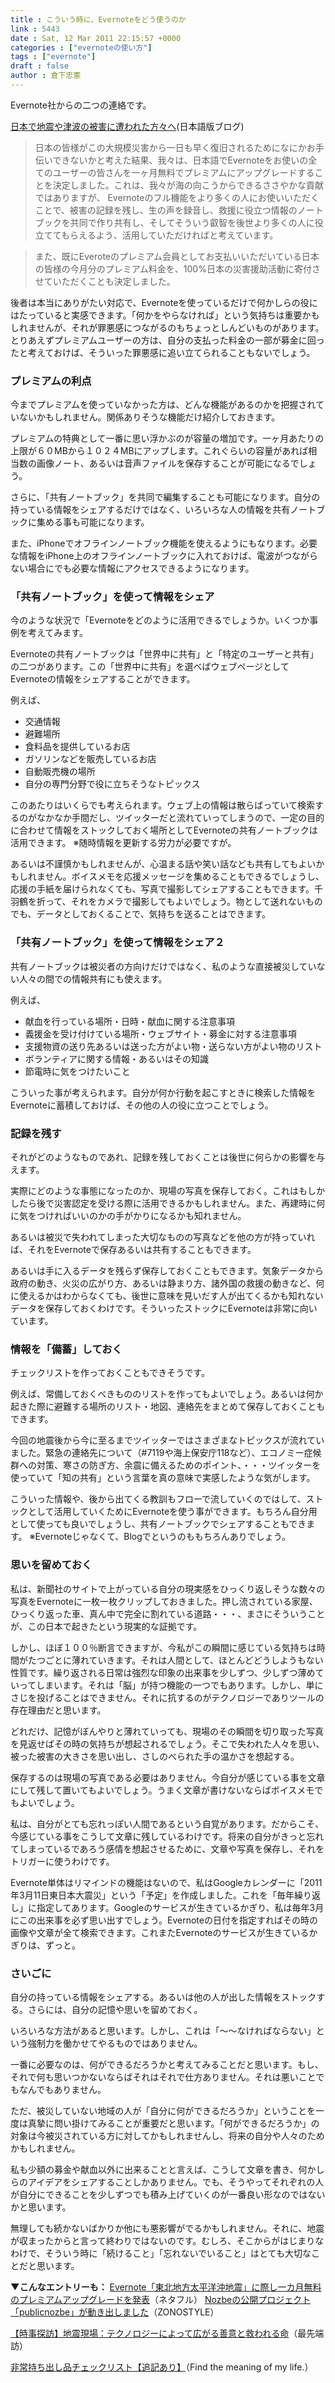 ```yaml
---
title : こういう時に、Evernoteをどう使うのか
link : 5443
date : Sat, 12 Mar 2011 22:15:57 +0000
categories : ["evernoteの使い方"]
tags : ["evernote"]
draft : false
author : 倉下忠憲
---
```


Evernote社からの二つの連絡です。

<a href="http://blog.evernote.com/jp/2011/03/12/2145">日本で地震や津波の被害に遭われた方々へ</a>(日本語版ブログ)

<blockquote>
日本の皆様がこの大規模災害から一日も早く復旧されるためになにかお手伝いできないかと考えた結果、我々は、日本語でEvernoteをお使いの全てのユーザーの皆さんを一ヶ月無料でプレミアムにアップグレードすることを決定しました。これは、我々が海の向こうからできるささやかな貢献ではありますが、 Evernoteのフル機能をより多くの人にお使いいただくことで、被害の記録を残し、生の声を録音し、救援に役立つ情報のノートブックを共同で作り共有し、そしてそういう叡智を後世より多くの人に役立ててもらえるよう、活用していただければと考えています。 
</blockquote>

<blockquote>
また、既にEveroteのプレミアム会員としてお支払いいただいている日本の皆様の今月分のプレミアム料金を、100%日本の災害援助活動に寄付させていただくことも決定しました。 
</blockquote>

後者は本当にありがたい対応で、Evernoteを使っているだけで何かしらの役にはたっていると実感できます。「何かをやらなければ」という気持ちは重要かもしれませんが、それが罪悪感につながるのもちょっとしんどいものがあります。とりあえずプレミアムユーザーの方は、自分の支払った料金の一部が募金に回ったと考えておけば、そういった罪悪感に追い立てられることもないでしょう。

<h3>プレミアムの利点</h3>
今までプレミアムを使っていなかった方は、どんな機能があるのかを把握されていないかもしれません。関係ありそうな機能だけ紹介しておきます。

プレミアムの特典として一番に思い浮かぶのが容量の増加です。一ヶ月あたりの上限が６０MBから１０２４MBにアップします。これぐらいの容量があれば相当数の画像ノート、あるいは音声ファイルを保存することが可能になるでしょう。

さらに、「共有ノートブック」を共同で編集することも可能になります。自分の持っている情報をシェアするだけではなく、いろいろな人の情報を共有ノートブックに集める事も可能になります。

また、iPhoneでオフラインノートブック機能を使えるようにもなります。必要な情報をiPhone上のオフラインノートブックに入れておけば、電波がつながらない場合にでも必要な情報にアクセスできるようになります。

<h3>「共有ノートブック」を使って情報をシェア</h3>
今のような状況で「Evernoteをどのように活用できるでしょうか。いくつか事例を考えてみます。

Evernoteの共有ノートブックは「世界中に共有」と「特定のユーザーと共有」の二つがあります。この「世界中に共有」を選べばウェブページとしてEvernoteの情報をシェアすることができます。

例えば、

<ul>	
<li>交通情報</li>
<li>避難場所</li>
<li>食料品を提供しているお店</li>
<li>ガソリンなどを販売しているお店</li>
<li>自動販売機の場所</li>
<li>自分の専門分野で役に立ちそうなトピックス</li>
</ul>

このあたりはいくらでも考えられます。ウェブ上の情報は散らばっていて検索するのがなかなか手間だし、ツイッターだと流れていってしまうので、一定の目的に合わせて情報をストックしておく場所としてEvernoteの共有ノートブックは活用できます。
※随時情報を更新する労力が必要ですが。

あるいは不謹慎かもしれませんが、心温まる話や笑い話なども共有してもよいかもしれません。ボイスメモを応援メッセージを集めることもできるでしょうし、応援の手紙を届けられなくても、写真で撮影してシェアすることもできます。千羽鶴を折って、それをカメラで撮影してもよいでしょう。物として送れないものでも、データとしておくることで、気持ちを送ることはできます。

<h3>「共有ノートブック」を使って情報をシェア２</h3>
共有ノートブックは被災者の方向けだけではなく、私のような直接被災していない人々の間での情報共有にも使えます。

例えば、

<ul>
	<li>献血を行っている場所・日時・献血に関する注意事項</li>
	<li>義援金を受け付けている場所・ウェブサイト・募金に対する注意事項</li>
	<li>支援物資の送り先あるいは送った方がよい物・送らない方がよい物のリスト</li>
	<li>ボランティアに関する情報・あるいはその知識</li>
	<li>節電時に気をつけたいこと</li>
</ul>

こういった事が考えられます。自分が何か行動を起こすときに検索した情報をEvernoteに蓄積しておけば、その他の人の役に立つことでしょう。

<h3>記録を残す</h3>
それがどのようなものであれ、記録を残しておくことは後世に何らかの影響を与えます。

実際にどのような事態になったのか、現場の写真を保存しておく。これはもしかしたら後で災害認定を受ける際に活用できるかもしれません。また、再建時に何に気をつければいいのかの手がかりになるかも知れません。

あるいは被災で失われてしまった大切なものの写真などを他の方が持っていれば、それをEvernoteで保存あるいは共有することもできます。

あるいは手に入るデータを残らず保存しておくこともできます。気象データから政府の動き、火災の広がり方、あるいは静まり方、諸外国の救援の動きなど、何に使えるかはわからなくても、後世に意味を見いだす人が出てくるかも知れないデータを保存しておくわけです。そういったストックにEvernoteは非常に向いています。

<h3>情報を「備蓄」しておく</h3>
チェックリストを作っておくこともできそうです。

例えば、常備しておくべきもののリストを作ってもよいでしょう。あるいは何か起きた際に避難する場所のリスト・地図、連絡先をまとめて保存しておくこともできます。

今回の地震後から今に至るまでツイッターではさまざまなトピックスが流れていました。緊急の連絡先について（#7119や海上保安庁118など）、エコノミー症候群への対策、寒さの防ぎ方、余震に備えるためのポイント、・・・ツイッターを使っていて「知の共有」という言葉を真の意味で実感したような気がします。

こういった情報や、後から出てくる教訓もフローで流していくのではして、ストックとして活用していくためにEvernoteを使う事ができます。もちろん自分用として使っても良いでしょうし、共有ノートブックでシェアすることもできます。
※Evernoteじゃなくて、Blogでというのももちろんありでしょう。

<h3>思いを留めておく</h3>
私は、新聞社のサイトで上がっている自分の現実感をひっくり返しそうな数々の写真をEvernoteに一枚一枚クリップしておきました。押し流されている家屋、ひっくり返った車、真ん中で完全に割れている道路・・・、まさにそういうことが、この日本で起きたという現実的な証拠です。

しかし、ほぼ１００％断言できますが、今私がこの瞬間に感じている気持ちは時間がたつごとに薄れていきます。それは人間として、ほとんどどうしようもない性質です。繰り返される日常は強烈な印象の出来事を少しずつ、少しずつ薄めていってしまいます。それは「脳」が持つ機能の一つでもあります。しかし、単にさじを投げることはできません。それに抗するのがテクノロジーでありツールの存在理由だと思います。

どれだけ、記憶がぼんやりと薄れていっても、現場のその瞬間を切り取った写真を見返せばその時の気持ちが想起されるでしょう。そこで失われた人々を思い、被った被害の大きさを思い出し、さしのべられた手の温かさを想起する。

保存するのは現場の写真である必要はありません。今自分が感じている事を文章にして残して置いてもよいでしょう。うまく文章が書けないならばボイスメモでもよいでしょう。

私は、自分がとても忘れっぽい人間であるという自覚があります。だからこそ、今感じている事をこうして文章に残しているわけです。将来の自分がきっと忘れてしまっているであろう感情を想起させるために、文章や写真を保存し、それをトリガーに使うわけです。

Evernote単体はリマインドの機能はないので、私はGoogleカレンダーに「2011年3月11日東日本大震災」という「予定」を作成しました。これを「毎年繰り返し」に指定してあります。Googleのサービスが生きているかぎり、私は毎年3月にこの出来事を必ず思い出すでしょう。Evernoteの日付を指定すればその時の画像や文章が全て検索できます。これまたEvernoteのサービスが生きているかぎりは、ずっと。

<h3>さいごに</h3>
自分の持っている情報をシェアする。あるいは他の人が出した情報をストックする。さらには、自分の記憶や思いを留めておく。

いろいろな方法があると思います。しかし、これは「〜〜なければならない」という強制力を働かせてやるものではありません。

一番に必要なのは、何ができるだろうかと考えてみることだと思います。もし、それで何も思いつかないならばそれはそれで仕方ありません。それは悪いことでもなんでもありません。

ただ、被災していない地域の人が「自分に何ができるだろうか」ということを一度は真摯に問い掛けてみることが重要だと思います。「何ができるだろうか」の対象は今被災されている方に対してかもしれませんし、将来の自分や人々のためかもしれません。

私も少額の募金や献血以外に出来ることと言えば、こうして文章を書き、何かしらのアイデアをシェアすることしかありません。でも、そうやってそれぞれの人が自分にできることを少しずつでも積み上げていくのが一番良い形なのではないかと思います。

無理しても続かないばかりか他にも悪影響がでるかもしれません。それに、地震が収まったからと言って終わりではないのです。むしろ、そこからがはじまりなわけで、そういう時に「続けること」「忘れないでいること」はとても大切なことだと思います。

<strong>▼こんなエントリーも：</strong>
<a href="http://netafull.net/evernote/037258.html">Evernote「東北地方太平洋沖地震」に際し一カ月無料のプレミアムアップグレードを発表</a>（ネタフル）
<a href="http://zonostyle.com/2011/03/publicnozbe.html">Nozbeの公開プロジェクト「publicnozbe」が動き出しました</a>（ZONOSTYLE）

<a href="http://www.saisentanbou.com/archives/858">【時事探訪】地震現場：テクノロジーによって広がる善意と救われる命</a>（最先端訪）

<a href="http://kazumoto.jp/?p=737">非常持ち出し品チェックリスト【追記あり】</a>（Find the meaning of my life.）



